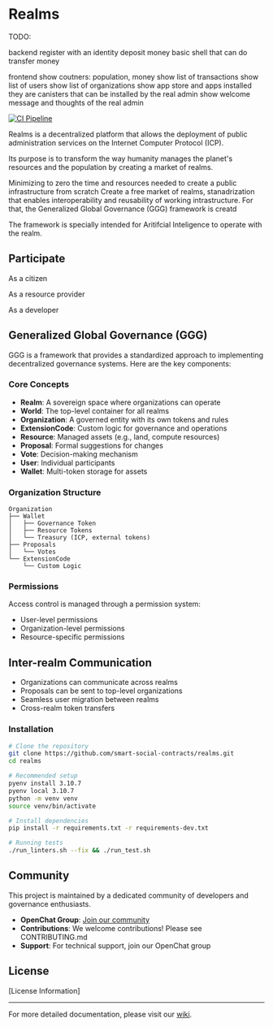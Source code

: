 # Realms

TODO: 

backend
    register with an identity
    deposit money
    basic shell that can do transfer money

frontend
    show coutners: population, money
    show list of transactions
    show list of users
    show list of organizations
    show app store and apps installed
        they are canisters that can be installed by the real admin
    show welcome message and thoughts of the real admin





[![CI Pipeline](https://github.com/smart-social-contracts/smart-social-contracts/actions/workflows/main.yml/badge.svg)](https://github.com/smart-social-contracts/smart-social-contracts/actions/workflows/main.yml)

Realms is a decentralized platform that allows the deployment of public administration services on the Internet Computer Protocol (ICP).

Its purpose is to transform the way humanity manages the planet's resources and the population by creating a market of realms.

Minimizing to zero the time and resources needed to create a public infrastructure from scratch
Create a free market of realms,
stanadrization that enables interoperability and reusability of working intrastructure. For that, the Generalized Global Governance (GGG) framework is creatd

The framework is specially intended for Aritifcial Inteligence to operate with the realm.


## Participate

As a citizen

As a resource provider

As a developer



## Generalized Global Governance (GGG)

GGG is a framework that provides a standardized approach to implementing decentralized governance systems. Here are the key components:

### Core Concepts

- **Realm**: A sovereign space where organizations can operate
- **World**: The top-level container for all realms
- **Organization**: A governed entity with its own tokens and rules
- **ExtensionCode**: Custom logic for governance and operations
- **Resource**: Managed assets (e.g., land, compute resources)
- **Proposal**: Formal suggestions for changes
- **Vote**: Decision-making mechanism
- **User**: Individual participants
- **Wallet**: Multi-token storage for assets

### Organization Structure

```
Organization
├── Wallet
│   ├── Governance Token
│   ├── Resource Tokens
│   └── Treasury (ICP, external tokens)
├── Proposals
│   └── Votes
└── ExtensionCode
    └── Custom Logic
```

### Permissions

Access control is managed through a permission system:
- User-level permissions
- Organization-level permissions
- Resource-specific permissions

## Inter-realm Communication

- Organizations can communicate across realms
- Proposals can be sent to top-level organizations
- Seamless user migration between realms
- Cross-realm token transfers


### Installation

```bash
# Clone the repository
git clone https://github.com/smart-social-contracts/realms.git
cd realms

# Recommended setup
pyenv install 3.10.7
pyenv local 3.10.7
python -m venv venv
source venv/bin/activate

# Install dependencies
pip install -r requirements.txt -r requirements-dev.txt

# Running tests
./run_linters.sh --fix && ./run_test.sh
```


## Community

This project is maintained by a dedicated community of developers and governance enthusiasts.

- **OpenChat Group**: [Join our community](https://openchat.com/group/smart-social-contracts)
- **Contributions**: We welcome contributions! Please see CONTRIBUTING.md
- **Support**: For technical support, join our OpenChat group

## License

[License Information]

---

For more detailed documentation, please visit our [wiki](https://github.com/your-repo/wiki).
